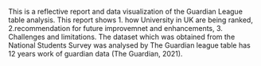 This is a reflective report and data visualization of the Guardian League table analysis. This report shows 1. how University in UK are being ranked, 2.recommendation for future improvemnet and enhancements, 3. Challenges and limitations. The dataset which was obtained from the National Students Survey was analysed by The Guardian league table has 12 years work of guardian data (The Guardian, 2021). 
